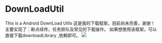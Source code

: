 # DownLoadUtil
This is a Android DownLoad Utils
这是我的下载框架，目前尚未完善，谢谢！
主要实现了：断点续传，任务排队及常见的下载操作。
如果想使用该框架，可以直接下载downloadLibrary ,依赖即可。
 ![](https://raw.github.com/Davidrou/DownLoadUtil/blob/master/show.gif)
